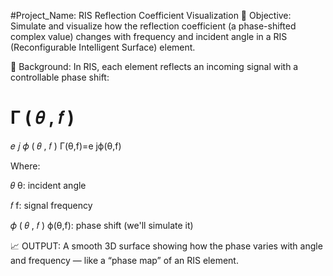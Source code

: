 #Project_Name: RIS Reflection Coefficient Visualization
🎯 Objective:
Simulate and visualize how the reflection coefficient (a phase-shifted complex value) changes with frequency and incident angle in a RIS (Reconfigurable Intelligent Surface) element.

📐 Background:
In RIS, each element reflects an incoming signal with a controllable phase shift:

Γ
(
𝜃
,
𝑓
)
=
𝑒
𝑗
𝜙
(
𝜃
,
𝑓
)
Γ(θ,f)=e 
jϕ(θ,f)
 
Where:

𝜃
θ: incident angle

𝑓
f: signal frequency

𝜙
(
𝜃
,
𝑓
)
ϕ(θ,f): phase shift (we'll simulate it)

📈 OUTPUT:
A smooth 3D surface showing how the phase varies with angle and frequency — like a “phase map” of an RIS element. 
